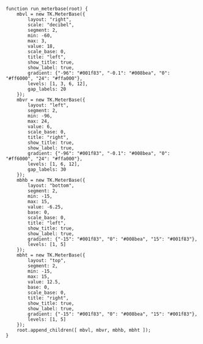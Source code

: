     function run_meterbase(root) {
        mbvl = new TK.MeterBase({
            layout: "right",
            scale: "decibel",
            segment: 2,
            min: -60,
            max: 3,
            value: 18,
            scale_base: 0,
            title: "left",
            show_title: true,
            show_label: true,
            gradient: {"-96": "#001f83", "-0.1": "#008bea", "0": "#ff6000", "24": "#ffa000"},
            levels: [1, 3, 6, 12],
            gap_labels: 20
        });
        mbvr = new TK.MeterBase({
            layout: "left",
            segment: 2,
            min: -96,
            max: 24,
            value: 6,
            scale_base: 0,
            title: "right",
            show_title: true,
            show_label: true,
            gradient: {"-96": "#001f83", "-0.1": "#008bea", "0": "#ff6000", "24": "#ffa000"},
            levels: [1, 6, 12],
            gap_labels: 30
        });
        mbhb = new TK.MeterBase({
            layout: "bottom",
            segment: 2,
            min: -15,
            max: 15,
            value: -6.25,
            base: 0,
            scale_base: 0,
            title: "left",
            show_title: true,
            show_label: true,
            gradient: {"-15": "#001f83", "0": "#008bea", "15": "#001f83"},
            levels: [1, 5]
        });
        mbht = new TK.MeterBase({
            layout: "top",
            segment: 2,
            min: -15,
            max: 15,
            value: 12.5,
            base: 0,
            scale_base: 0,
            title: "right",
            show_title: true,
            show_label: true,
            gradient: {"-15": "#001f83", "0": "#008bea", "15": "#001f83"},
            levels: [1, 5]
        });
        root.append_children([ mbvl, mbvr, mbhb, mbht ]);
    }
<script> prepare_example(); </script>
